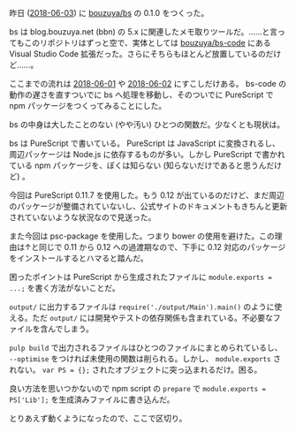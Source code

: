 昨日 ([2018-06-03][]) に [bouzuya/bs][] の 0.1.0 をつくった。

bs は blog.bouzuya.net (bbn) の 5.x に関連したメモ取りツールだ。……と言ってもこのリポジトリはずっと空で、実体としては [bouzuya/bs-code][] にある Visual Studio Code 拡張だった。さらにそちらもほとんど放置しているのだけど……。

ここまでの流れは [2018-06-01][] や [2018-06-02][] にすこしだけある。 bs-code の動作の遅さを直すついでに bs へ処理を移動し、そのついでに PureScript で npm パッケージをつくってみることにした。

bs の中身は大したことのない (やや汚い) ひとつの関数だ。少なくとも現状は。

bs は PureScript で書いている。 PureScript は JavaScript に変換されるし、周辺パッケージは Node.js に依存するものが多い。しかし PureScript で書かれている npm パッケージを、ぼくは知らない (知らないだけであると思うんだけど) 。

今回は PureScript 0.11.7 を使用した。もう 0.12 が出ているのだけど、まだ周辺のパッケージが整備されていないし、公式サイトのドキュメントもきちんと更新されていないような状況なので見送った。

また今回は psc-package を使用した。つまり bower の使用を避けた。この理由は↑と同じで 0.11 から 0.12 への過渡期なので、下手に 0.12 対応のパッケージをインストールするとハマると踏んだ。

困ったポイントは PureScript から生成されたファイルに `module.exports = ...;` を書く方法がないことだ。

`output/` に出力するファイルは `require('./output/Main').main()` のように使える。ただ `output/` には開発やテストの依存関係も含まれている。不必要なファイルを含んでしまう。

`pulp build` で出力されるファイルはひとつのファイルにまとめられているし、 `--optimise` をつければ未使用の関数は削られる。しかし、 `module.exports` されない。 `var PS = {};` されたオブジェクトに突っ込まれるだけ。困る。

良い方法を思いつかないので npm script の `prepare` で `module.exports = PS['Lib'];` を生成済みファイルに書き込んだ。

とりあえず動くようになったので、ここで区切り。

[2018-06-01]: https://blog.bouzuya.net/2018/06/01/
[2018-06-02]: https://blog.bouzuya.net/2018/06/02/
[2018-06-03]: https://blog.bouzuya.net/2018/06/03/
[bouzuya/bs-code]: https://github.com/bouzuya/bs-code
[bouzuya/bs]: https://github.com/bouzuya/bs

